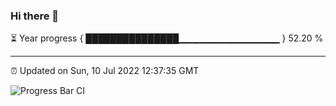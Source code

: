 ### Hi there 👋

⏳ Year progress { ███████████████▁▁▁▁▁▁▁▁▁▁▁▁▁▁▁ } 52.20 %

---

⏰ Updated on Sun, 10 Jul 2022 12:37:35 GMT

![Progress Bar CI](https://github.com/ZhaoGui/ZhaoGui/workflows/Progress%20Bar%20CI/badge.svg)
